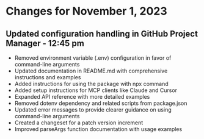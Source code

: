 # Changes for November 1, 2023

## Updated configuration handling in GitHub Project Manager - 12:45 pm

- Removed environment variable (.env) configuration in favor of command-line arguments
- Updated documentation in README.md with comprehensive instructions and examples
- Added instructions for using the package with npx command
- Added setup instructions for MCP clients like Claude and Cursor
- Expanded API reference with more detailed examples
- Removed dotenv dependency and related scripts from package.json
- Updated error messages to provide clearer guidance on using command-line arguments
- Created a changeset for a patch version increment
- Improved parseArgs function documentation with usage examples
